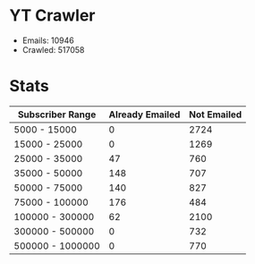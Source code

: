 # YT Crawler
- Emails: 10946
- Crawled: 517058

# Stats
| Subscriber Range  | Already Emailed | Not Emailed |
|-------|-------|-------|
| 5000 - 15000 | 0 | 2724 |
| 15000 - 25000 | 0 | 1269 |
| 25000 - 35000 | 47 | 760 |
| 35000 - 50000 | 148 | 707 |
| 50000 - 75000 | 140 | 827 |
| 75000 - 100000 | 176 | 484 |
| 100000 - 300000 | 62 | 2100 |
| 300000 - 500000 | 0 | 732 |
| 500000 - 1000000 | 0 | 770 |
